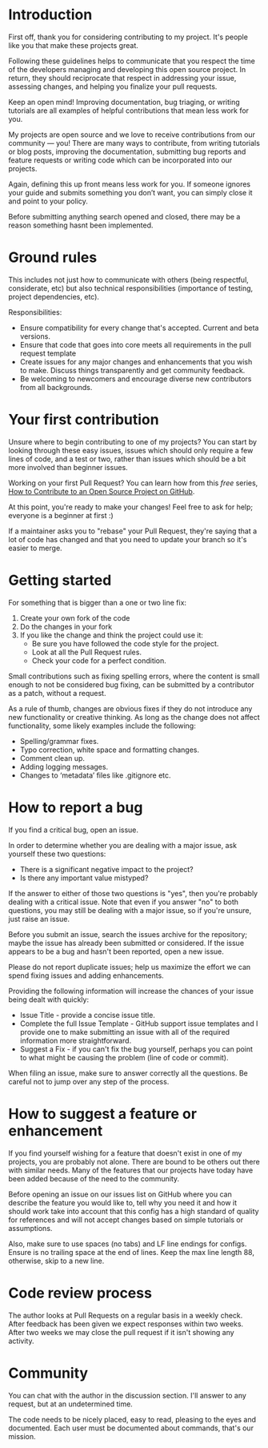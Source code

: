 # Introduction

First off, thank you for considering contributing to my project. It's people like you that make these projects great.

Following these guidelines helps to communicate that you respect the time of the developers managing and developing this open source project. In return, they should reciprocate that respect in addressing your issue, assessing changes, and helping you finalize your pull requests.

Keep an open mind! Improving documentation, bug triaging, or writing tutorials are all examples of helpful contributions that mean less work for you.

My projects are open source and we love to receive contributions from our community — you! There are many ways to contribute, from writing tutorials or blog posts, improving the documentation, submitting bug reports and feature requests or writing code which can be incorporated into our projects.

Again, defining this up front means less work for you. If someone ignores your guide and submits something you don’t want, you can simply close it and point to your policy.

Before submitting anything search opened and closed, there may be a reason something hasnt been implemented.

# Ground rules

This includes not just how to communicate with others (being respectful, considerate, etc) but also technical responsibilities (importance of testing, project dependencies, etc).

Responsibilities:
* Ensure compatibility for every change that's accepted. Current and beta versions.
* Ensure that code that goes into core meets all requirements in the pull request template
* Create issues for any major changes and enhancements that you wish to make. Discuss things transparently and get community feedback.
* Be welcoming to newcomers and encourage diverse new contributors from all backgrounds.

# Your first contribution

Unsure where to begin contributing to one of my projects? You can start by looking through these easy issues, issues which should only require a few lines of code, and a test or two, rather than issues which should be a bit more involved than beginner issues.

Working on your first Pull Request? You can learn how from this *free* series, [How to Contribute to an Open Source Project on GitHub](https://egghead.io/series/how-to-contribute-to-an-open-source-project-on-github).

At this point, you're ready to make your changes! Feel free to ask for help; everyone is a beginner at first :)

If a maintainer asks you to "rebase" your Pull Request, they're saying that a lot of code has changed and that you need to update your branch so it's easier to merge.

# Getting started

For something that is bigger than a one or two line fix:

1. Create your own fork of the code
2. Do the changes in your fork
3. If you like the change and think the project could use it:
    * Be sure you have followed the code style for the project.
    * Look at all the Pull Request rules.
    * Check your code for a perfect condition.

Small contributions such as fixing spelling errors, where the content is small enough to not be considered bug fixing, can be submitted by a contributor as a patch, without a request.

As a rule of thumb, changes are obvious fixes if they do not introduce any new functionality or creative thinking. As long as the change does not affect functionality, some likely examples include the following:
* Spelling/grammar fixes.
* Typo correction, white space and formatting changes.
* Comment clean up.
* Adding logging messages.
* Changes to ‘metadata’ files like .gitignore etc.

# How to report a bug

If you find a critical bug, open an issue.

In order to determine whether you are dealing with a major issue, ask yourself these two questions:
* There is a significant negative impact to the project?
* Is there any important value mistyped?

If the answer to either of those two questions is "yes", then you're probably dealing with a critical issue. Note that even if you answer "no" to both questions, you may still be dealing with a major issue, so if you're unsure, just raise an issue.

Before you submit an issue, search the issues archive for the repository; maybe the issue has already been submitted or considered. If the issue appears to be a bug and hasn't been reported, open a new issue.

Please do not report duplicate issues; help us maximize the effort we can spend fixing issues and adding enhancements.

Providing the following information will increase the chances of your issue being dealt with quickly:

* Issue Title - provide a concise issue title.
* Complete the full Issue Template - GitHub support issue templates and I provide one to make submitting an issue with all of the required information more straightforward.
* Suggest a Fix - if you can't fix the bug yourself, perhaps you can point to what might be causing the problem (line of code or commit).

When filing an issue, make sure to answer correctly all the questions. Be careful not to jump over any step of the process.

# How to suggest a feature or enhancement

If you find yourself wishing for a feature that doesn't exist in one of my projects, you are probably not alone. There are bound to be others out there with similar needs. Many of the features that our projects have today have been added because of the need to the community.

Before opening an issue on our issues list on GitHub where you can describe the feature you would like to, tell why you need it and how it should work take into account that this config has a high standard of quality for references and will not accept changes based on simple tutorials or assumptions.

Also, make sure to use spaces (no tabs) and LF line endings for configs. Ensure is no trailing space at the end of lines. Keep the max line length 88, otherwise, skip to a new line.

# Code review process

The author looks at Pull Requests on a regular basis in a weekly check.
After feedback has been given we expect responses within two weeks. After two weeks we may close the pull request if it isn't showing any activity.

# Community

You can chat with the author in the discussion section. I'll answer to any request, but at an undetermined time.

The code needs to be nicely placed, easy to read, pleasing to the eyes and documented. Each user must be documented about commands, that's our mission.
